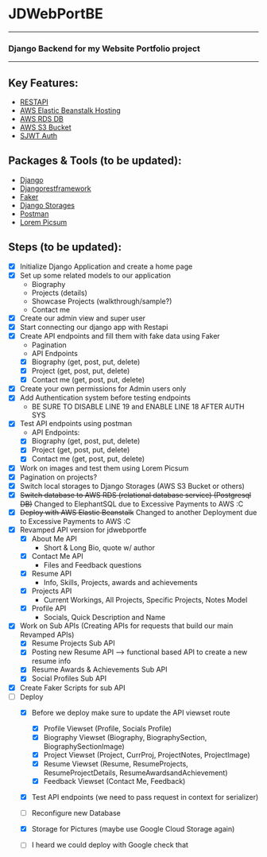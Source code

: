 # JDWebPortBE 

---

### Django Backend for my Website Portfolio project 

---

## Key Features:

- [RESTAPI]('https://www.django-rest-framework.org/')
- [AWS Elastic Beanstalk Hosting]('https://aws.amazon.com/elasticbeanstalk/') 
- [AWS RDS DB]('https://aws.amazon.com/rds/')
- [AWS S3 Bucket]('https://aws.amazon.com/s3/')
- [SJWT Auth]('https://django-rest-framework-simplejwt.readthedocs.io/en/latest/') 

## Packages & Tools (to be updated):

- [Django]('https://www.djangoproject.com/')
- [Djangorestframework]('https://www.django-rest-framework.org/')
- [Faker]('https://pypi.org/project/django-faker/') 
- [Django Storages]('https://django-storages.readthedocs.io/en/latest/')
- [Postman]('https://www.postman.com/')
- [Lorem Picsum]('https://picsum.photos/')

## Steps (to be updated):
- [x] Initialize Django Application and create a home page 
- [x] Set up some related models to our application
    - Biography
    - Projects (details)
    - Showcase Projects (walkthrough/sample?)
    - Contact me
- [x] Create our admin view and super user 
- [x] Start connecting our django app with Restapi 
- [x] Create API endpoints and fill them with fake data using Faker
     - Pagination
     - API Endpoints
  -[x] Biography (get, post, put, delete)
  -[x] Project (get, post, put, delete)
  -[x] Contact me (get, post, put, delete)
- [x] Create your own permissions for Admin users only
- [x] Add Authentication system before testing endpoints  
     - BE SURE TO DISABLE LINE 19 and ENABLE LINE 18 AFTER AUTH SYS
- [x] Test API endpoints using postman 
     - API Endpoints:
  -[x] Biography (get, post, put, delete)
  -[x] Project (get, post, put, delete)
  -[x] Contact me (get, post, put, delete) 
- [x] Work on images and test them using Lorem Picsum
- [x] Pagination on projects?
- [x] Switch local storages to Django Storages (AWS S3 Bucket or others) 
- [x] ~~Switch database to AWS RDS (relational database service) (Postgresql DB)~~ Changed to ElephantSQL due to Excessive Payments to AWS :C 
- [x] ~~Deploy with AWS Elastic Beanstalk~~ Changed to another Deployment due to Excessive Payments to AWS :C
- [x] Revamped API version for jdwebportfe
  - [x] About Me API 
    - Short & Long Bio, quote w/ author
  - [x] Contact Me API 
    - Files and Feedback questions 
  - [x] Resume API 
    - Info, Skills, Projects, awards and achievements 
  - [x] Projects API 
    - Current Workings, All Projects, Specific Projects, Notes Model 
  - [x] Profile API 
    - Socials, Quick Description and Name
- [x] Work on Sub APIs (Creating APIs for requests that build our main Revamped APIs)
  - [x] Resume Projects Sub API 
  - [x] Posting new Resume API --> functional based API to create a new resume info   
  - [x] Resume Awards & Achievements Sub API 
  - [x] Social Profiles Sub API
- [x] Create Faker Scripts for sub API
- [ ] Deploy
  - [x] Before we deploy make sure to update the API viewset route 
    - [x] Profile Viewset (Profile, Socials Profile)
    - [x] Biography Viewset (Biography, BiographySection, BiographySectionImage)
    - [x] Project Viewset (Project, CurrProj, ProjectNotes, ProjectImage)
    - [x] Resume Viewset (Resume, ResumeProjects, ResumeProjectDetails, ResumeAwardsandAchievement)
    - [x] Feedback Viewset (Contact Me, Feedback)
  - [x] Test API endpoints (we need to pass request in context for serializer)
  - [ ] Reconfigure new Database
  - [x] Storage for Pictures (maybe use Google Cloud Storage again) 
  - [ ] I heard we could deploy with Google check that
  
